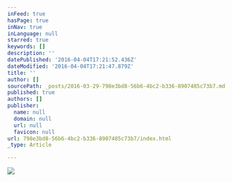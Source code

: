 ```yaml
---
inFeed: true
hasPage: true
inNav: true
inLanguage: null
starred: true
keywords: []
description: ''
datePublished: '2016-04-04T17:21:52.436Z'
dateModified: '2016-04-04T17:21:47.879Z'
title: ''
author: []
sourcePath: _posts/2016-03-29-798e3bd8-56b6-4bc2-b336-8907485c73b7.md
published: true
authors: []
publisher:
  name: null
  domain: null
  url: null
  favicon: null
url: 798e3bd8-56b6-4bc2-b336-8907485c73b7/index.html
_type: Article

---
```

![](https://the-grid-user-content.s3-us-west-2.amazonaws.com/b436ffae-208a-45f8-9e9a-b5c62bfb3e52.png)